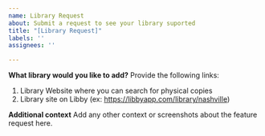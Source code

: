 ```yaml
---
name: Library Request
about: Submit a request to see your library suported
title: "[Library Request]"
labels: ''
assignees: ''

---
```


**What library would you like to add?**
Provide the following links:
1. Library Website where you can search for physical copies
2. Library site on Libby (ex: https://libbyapp.com/library/nashville)

**Additional context**
Add any other context or screenshots about the feature request here.
